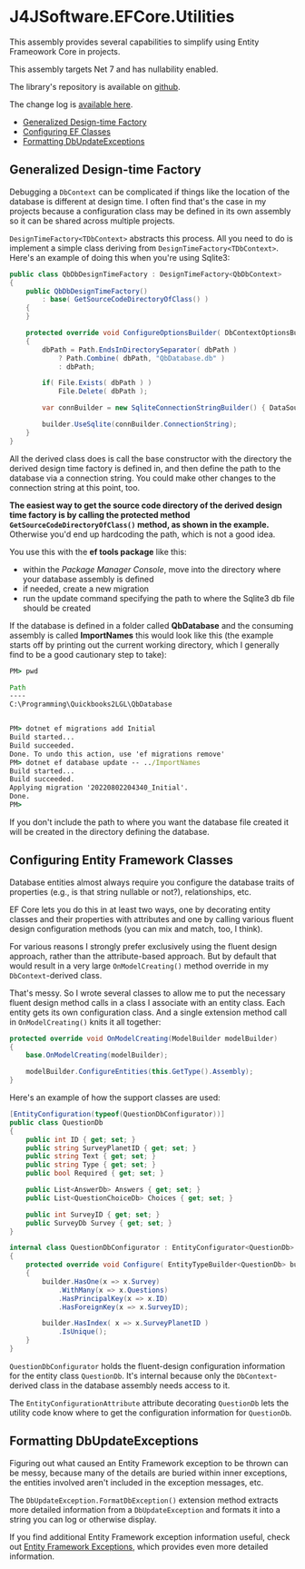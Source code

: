 # J4JSoftware.EFCore.Utilities

This assembly provides several capabilities to simplify using Entity Frameowork Core in projects.

This assembly targets Net 7 and has nullability enabled.

The library's repository is available on [github](https://github.com/markolbert/ProgrammingUtilities/blob/master/EFCoreUtilities/docs/readme.md).

The change log is [available here](changes.md).

- [Generalized Design-time Factory](#generalized-design-time-factory)
- [Configuring EF Classes](#configuring-entity-framework-classes)
- [Formatting DbUpdateExceptions](#formatting-dbupdateexceptions)

## Generalized Design-time Factory

Debugging a `DbContext` can be complicated if things like the location of the database is different at design time. I often find that's the case in my projects because a configuration class may be defined in its own assembly so it can be shared across multiple projects.

`DesignTimeFactory<TDbContext>` abstracts this process. All you need to do is implement a simple class deriving from
`DesignTimeFactory<TDbContext>`. Here's an example of doing this when you're using Sqlite3:

```csharp
public class QbDbDesignTimeFactory : DesignTimeFactory<QbDbContext>
{
    public QbDbDesignTimeFactory()
        : base( GetSourceCodeDirectoryOfClass() )
    {
    }

    protected override void ConfigureOptionsBuilder( DbContextOptionsBuilder<QbDbContext> builder, string dbDirectory )
    {
        dbPath = Path.EndsInDirectorySeparator( dbPath )
            ? Path.Combine( dbPath, "QbDatabase.db" )
            : dbPath;

        if( File.Exists( dbPath ) )
            File.Delete( dbPath );

        var connBuilder = new SqliteConnectionStringBuilder() { DataSource = dbPath };

        builder.UseSqlite(connBuilder.ConnectionString);
    }
}
```

All the derived class does is call the base constructor with the directory the derived design time factory is defined in, and then define the path to the database via a connection string. You could make other changes to the connection string at this point, too.

**The easiest way to get the source code directory of the derived design time
factory is by calling the protected method `GetSourceCodeDirectoryOfClass()`
method, as shown in the example.** Otherwise you'd end up hardcoding the path,
which is not a good idea.

You use this with the **ef tools package** like this:

- within the *Package Manager Console*, move into the directory where your database
assembly is defined
- if needed, create a new migration
- run the update command specifying the path to where the Sqlite3 db file should
be created

If the database is defined in a folder called **QbDatabase** and the consuming
assembly is called **ImportNames** this would look like this (the example starts
off by printing out the current working directory, which I generally find to be a
good cautionary step to take):

```cmd
PM> pwd

Path                                    
----                                    
C:\Programming\Quickbooks2LGL\QbDatabase


PM> dotnet ef migrations add Initial
Build started...
Build succeeded.
Done. To undo this action, use 'ef migrations remove'
PM> dotnet ef database update -- ../ImportNames
Build started...
Build succeeded.
Applying migration '20220802204340_Initial'.
Done.
PM> 
```

If you don't include the path to where you want the database file created it will
be created in the directory defining the database.

## Configuring Entity Framework Classes

Database entities almost always require you configure the database traits of properties (e.g., is that string nullable or not?), relationships, etc.

EF Core lets you do this in at least two ways, one by decorating entity classes and their properties with attributes and one by calling various fluent design configuration methods (you can mix and match, too,
I think).

For various reasons I strongly prefer exclusively using the fluent design approach, rather than the attribute-based approach. But by default that would result in a very large `OnModelCreating()` method override in my `DbContext`-derived class.

That's messy. So I wrote several classes to allow me to put the necessary fluent design method calls in a class I associate with an entity class. Each entity gets its own configuration class. And a single extension method call in `OnModelCreating()` knits it all together:

```csharp
protected override void OnModelCreating(ModelBuilder modelBuilder)
{
    base.OnModelCreating(modelBuilder);

    modelBuilder.ConfigureEntities(this.GetType().Assembly);
}
```

Here's an example of how the support classes are used:

```csharp
[EntityConfiguration(typeof(QuestionDbConfigurator))]
public class QuestionDb
{
    public int ID { get; set; }
    public string SurveyPlanetID { get; set; }
    public string Text { get; set; }
    public string Type { get; set; }
    public bool Required { get; set; }

    public List<AnswerDb> Answers { get; set; }
    public List<QuestionChoiceDb> Choices { get; set; }

    public int SurveyID { get; set; }
    public SurveyDb Survey { get; set; }
}

internal class QuestionDbConfigurator : EntityConfigurator<QuestionDb>
{
    protected override void Configure( EntityTypeBuilder<QuestionDb> builder )
    {
        builder.HasOne(x => x.Survey)
            .WithMany(x => x.Questions)
            .HasPrincipalKey(x => x.ID)
            .HasForeignKey(x => x.SurveyID);

        builder.HasIndex( x => x.SurveyPlanetID )
            .IsUnique();
    }
}
```

`QuestionDbConfigurator` holds the fluent-design configuration information for the entity class `QuestionDb`. It's internal because only the `DbContext`-derived class in the database assembly needs access to it.

The `EntityConfigurationAttribute` attribute decorating `QuestionDb` lets the utility code know where to get the configuration information for `QuestionDb`.

## Formatting DbUpdateExceptions

Figuring out what caused an Entity Framework exception to be thrown can be messy, because many of the details are buried within inner exceptions, the entities involved aren't included in the exception messages, etc.

The `DbUpdateException.FormatDbException()` extension method extracts more detailed information from a `DbUpdateException` and formats it into a string you can log or otherwise display.

If you find additional Entity Framework exception information useful, check out [Entity Framework Exceptions](https://github.com/Giorgi/EntityFramework.Exceptions), which provides even more detailed information.
